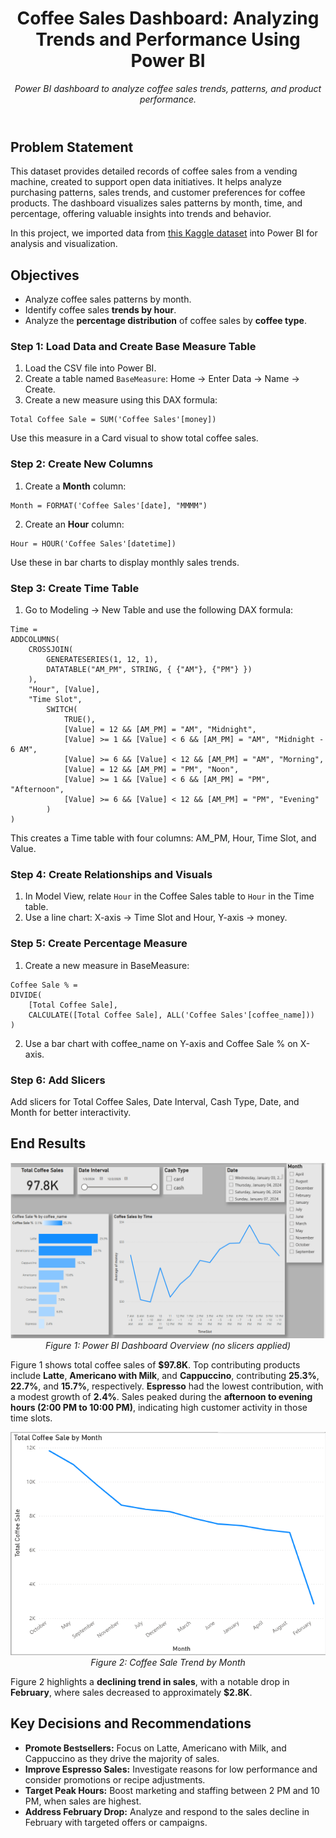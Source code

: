 <header>
  <h1>Coffee Sales Dashboard: Analyzing Trends and Performance Using Power BI</h1>
  <p><em>Power BI dashboard to analyze coffee sales trends, patterns, and product performance.</em></p>
</header>

<h2>Problem Statement</h2>
<p>
  This dataset provides detailed records of coffee sales from a vending machine, created to support open data initiatives. 
  It helps analyze purchasing patterns, sales trends, and customer preferences for coffee products. 
  The dashboard visualizes sales patterns by month, time, and percentage, offering valuable insights into trends and behavior.
</p>
<p>
  In this project, we imported data from 
  <a href="https://www.kaggle.com/datasets/ihelon/coffee-sales" target="_blank">this Kaggle dataset</a> 
  into Power BI for analysis and visualization.
</p>

<h2>Objectives</h2>
<ul>
  <li>Analyze coffee sales patterns by month.</li>
  <li>Identify coffee sales <strong>trends by hour</strong>.</li>
  <li>Analyze the <strong>percentage distribution</strong> of coffee sales by <strong>coffee type</strong>.</li>
</ul>

<h3>Step 1: Load Data and Create Base Measure Table</h3>
<ol>
  <li>Load the CSV file into Power BI.</li>
  <li>Create a table named <code>BaseMeasure</code>: Home → Enter Data → Name → Create.</li>
  <li>Create a new measure using this DAX formula:</li>
</ol>

<pre><code>Total Coffee Sale = SUM('Coffee Sales'[money])</code></pre>

<p>Use this measure in a Card visual to show total coffee sales.</p>

<h3>Step 2: Create New Columns</h3>
<ol>
  <li>Create a <strong>Month</strong> column:</li>
</ol>

<pre><code>Month = FORMAT('Coffee Sales'[date], "MMMM")</code></pre>

<ol start="2">
  <li>Create an <strong>Hour</strong> column:</li>
</ol>

<pre><code>Hour = HOUR('Coffee Sales'[datetime])</code></pre>

<p>Use these in bar charts to display monthly sales trends.</p>

<h3>Step 3: Create Time Table</h3>
<ol>
  <li>Go to Modeling → New Table and use the following DAX formula:</li>
</ol>

<pre><code>Time = 
ADDCOLUMNS(
    CROSSJOIN(
        GENERATESERIES(1, 12, 1),
        DATATABLE("AM_PM", STRING, { {"AM"}, {"PM"} })
    ),
    "Hour", [Value],
    "Time Slot", 
        SWITCH(
            TRUE(),
            [Value] = 12 && [AM_PM] = "AM", "Midnight",
            [Value] >= 1 && [Value] < 6 && [AM_PM] = "AM", "Midnight - 6 AM",
            [Value] >= 6 && [Value] < 12 && [AM_PM] = "AM", "Morning",
            [Value] = 12 && [AM_PM] = "PM", "Noon",
            [Value] >= 1 && [Value] < 6 && [AM_PM] = "PM", "Afternoon",
            [Value] >= 6 && [Value] < 12 && [AM_PM] = "PM", "Evening"
        )
)</code></pre>

<p>This creates a Time table with four columns: AM_PM, Hour, Time Slot, and Value.</p>

<h3>Step 4: Create Relationships and Visuals</h3>
<ol>
  <li>In Model View, relate <code>Hour</code> in the Coffee Sales table to <code>Hour</code> in the Time table.</li>
  <li>Use a line chart: X-axis → Time Slot and Hour, Y-axis → money.</li>
</ol>

<h3>Step 5: Create Percentage Measure</h3>
<ol>
  <li>Create a new measure in BaseMeasure:</li>
</ol>

<pre><code>Coffee Sale % = 
DIVIDE(
    [Total Coffee Sale], 
    CALCULATE([Total Coffee Sale], ALL('Coffee Sales'[coffee_name]))
)</code></pre>

<ol start="2">
  <li>Use a bar chart with coffee_name on Y-axis and Coffee Sale % on X-axis.</li>
</ol>

<h3>Step 6: Add Slicers</h3>
<p>Add slicers for Total Coffee Sales, Date Interval, Cash Type, Date, and Month for better interactivity.</p>

<h2>End Results</h2>

<p align="center">
  <img src="images/coffee%20insight1.png" alt="Coffee Sales Overview" width="700">
  <br>
  <em>Figure 1: Power BI Dashboard Overview (no slicers applied)</em>
</p>

<p>
  Figure 1 shows total coffee sales of <strong>$97.8K</strong>. Top contributing products include <strong>Latte</strong>, 
  <strong>Americano with Milk</strong>, and <strong>Cappuccino</strong>, contributing <strong>25.3%</strong>, 
  <strong>22.7%</strong>, and <strong>15.7%</strong>, respectively. <strong>Espresso</strong> had the lowest contribution, 
  with a modest growth of <strong>2.4%</strong>.
  Sales peaked during the <strong>afternoon to evening hours (2:00 PM to 10:00 PM)</strong>, indicating high customer activity 
  in those time slots.
</p>

<p align="center">
  <img src="images/coffee%20insight2.png" alt="Month Wise Coffee Sales Trend" width="700">
  <br>
  <em>Figure 2: Coffee Sale Trend by Month</em>
</p>

<p>
  Figure 2 highlights a <strong>declining trend in sales</strong>, with a notable drop in <strong>February</strong>, 
  where sales decreased to approximately <strong>$2.8K</strong>.
</p>

<p>
  <h2>Key Decisions and Recommendations</h2>
<ul>
<li><strong>Promote Bestsellers:</strong> Focus on Latte, Americano with Milk, and Cappuccino as they drive the majority of sales.</li>

<li><strong>Improve Espresso Sales:</strong> Investigate reasons for low performance and consider promotions or recipe adjustments.</li>

<li><strong>Target Peak Hours:</strong> Boost marketing and staffing between 2 PM and 10 PM, when sales are highest.</li>

<li><strong>Address February Drop:</strong> Analyze and respond to the sales decline in February with targeted offers or campaigns.</li>
</ul>
</p>
